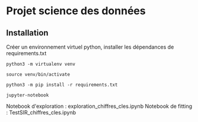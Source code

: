 # Projet science des données

## Installation

Créer un environnement virtuel python, installer les dépendances de requirements.txt

`python3 -m virtualenv venv`

`source venv/bin/activate`

`python3 -m pip install -r requirements.txt`

`jupyter-notebook`

Notebook d'exploration : exploration_chiffres_cles.ipynb
Notebook de fitting : TestSIR_chiffres_cles.ipynb